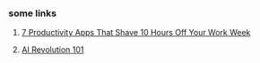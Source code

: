 ### some links

1. [7 Productivity Apps That Shave 10 Hours Off Your Work Week](https://medium.com/art-of-practicality/7-productivity-apps-that-shave-10-hours-off-your-work-week-634604304763#.nr32nrezn) 

2. [AI Revolution 101](https://medium.com/ai-revolution/ai-revolution-101-8dce1d9cb62d#.g00sia95g)
